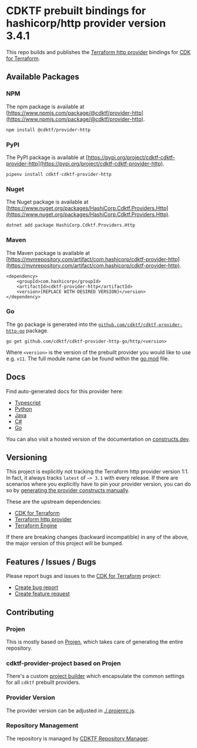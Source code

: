 
# CDKTF prebuilt bindings for hashicorp/http provider version 3.4.1

This repo builds and publishes the [Terraform http provider](https://registry.terraform.io/providers/hashicorp/http/3.4.1/docs) bindings for [CDK for Terraform](https://cdk.tf).

## Available Packages

### NPM

The npm package is available at [https://www.npmjs.com/package/@cdktf/provider-http](https://www.npmjs.com/package/@cdktf/provider-http).

`npm install @cdktf/provider-http`

### PyPI

The PyPI package is available at [https://pypi.org/project/cdktf-cdktf-provider-http](https://pypi.org/project/cdktf-cdktf-provider-http).

`pipenv install cdktf-cdktf-provider-http`

### Nuget

The Nuget package is available at [https://www.nuget.org/packages/HashiCorp.Cdktf.Providers.Http](https://www.nuget.org/packages/HashiCorp.Cdktf.Providers.Http).

`dotnet add package HashiCorp.Cdktf.Providers.Http`

### Maven

The Maven package is available at [https://mvnrepository.com/artifact/com.hashicorp/cdktf-provider-http](https://mvnrepository.com/artifact/com.hashicorp/cdktf-provider-http).

```
<dependency>
    <groupId>com.hashicorp</groupId>
    <artifactId>cdktf-provider-http</artifactId>
    <version>[REPLACE WITH DESIRED VERSION]</version>
</dependency>
```

### Go

The go package is generated into the [`github.com/cdktf/cdktf-provider-http-go`](https://github.com/cdktf/cdktf-provider-http-go) package.

`go get github.com/cdktf/cdktf-provider-http-go/http/<version>`

Where `<version>` is the version of the prebuilt provider you would like to use e.g. `v11`. The full module name can be found
within the [go.mod](https://github.com/cdktf/cdktf-provider-http-go/blob/main/http/go.mod#L1) file.

## Docs

Find auto-generated docs for this provider here: 

- [Typescript](./docs/API.typescript.md)
- [Python](./docs/API.python.md)
- [Java](./docs/API.java.md)
- [C#](./docs/API.csharp.md)
- [Go](./docs/API.go.md)

You can also visit a hosted version of the documentation on [constructs.dev](https://constructs.dev/packages/@cdktf/provider-http).

## Versioning

This project is explicitly not tracking the Terraform http provider version 1:1. In fact, it always tracks `latest` of `~> 3.1` with every release. If there are scenarios where you explicitly have to pin your provider version, you can do so by [generating the provider constructs manually](https://cdk.tf/imports).

These are the upstream dependencies:

- [CDK for Terraform](https://cdk.tf)
- [Terraform http provider](https://registry.terraform.io/providers/hashicorp/http/3.4.1)
- [Terraform Engine](https://terraform.io)

If there are breaking changes (backward incompatible) in any of the above, the major version of this project will be bumped.

## Features / Issues / Bugs

Please report bugs and issues to the [CDK for Terraform](https://cdk.tf) project:

- [Create bug report](https://cdk.tf/bug)
- [Create feature request](https://cdk.tf/feature)

## Contributing

### Projen

This is mostly based on [Projen](https://github.com/projen/projen), which takes care of generating the entire repository.

### cdktf-provider-project based on Projen

There's a custom [project builder](https://github.com/cdktf/cdktf-provider-project) which encapsulate the common settings for all `cdktf` prebuilt providers.

### Provider Version

The provider version can be adjusted in [./.projenrc.js](./.projenrc.js).

### Repository Management

The repository is managed by [CDKTF Repository Manager](https://github.com/cdktf/cdktf-repository-manager/).
